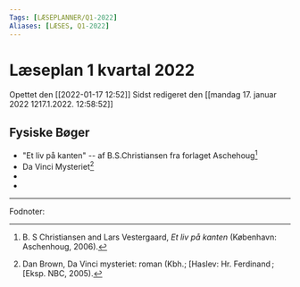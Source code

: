 ```yaml
---
Tags: [LÆSEPLANNER/Q1-2022]
Aliases: [LÆSES, Q1-2022]
---
```

# Læseplan 1 kvartal 2022
Opettet den [[2022-01-17 12:52]]
Sidst redigeret den [[mandag 17. januar 2022 1217.1.2022. 12:58:52]]

## Fysiske Bøger
  - "Et liv på kanten" -- af B.S.Christiansen fra forlaget Aschehoug[^1]
  - Da Vinci Mysteriet[^2]
  - 
  -  










---
Fodnoter:


[^1]: B. S Christiansen and Lars Vestergaard, _Et liv på kanten_ (København: Aschenhoug, 2006).
[^2]: Dan Brown, Da Vinci mysteriet: roman (Kbh.; [Haslev: Hr. Ferdinand ; [Eksp. NBC, 2005).